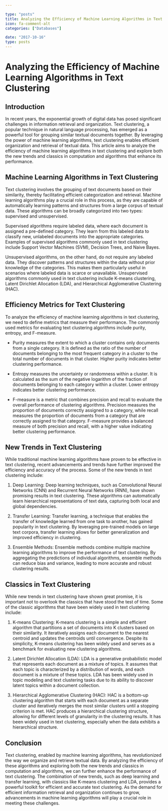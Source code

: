 ```yaml
---

type: "posts"
title: Analyzing the Efficiency of Machine Learning Algorithms in Text Clustering
icon: fa-comment-alt
categories: ["Databases"]

date: "2017-10-16"
type: posts
---
```





# Analyzing the Efficiency of Machine Learning Algorithms in Text Clustering

## Introduction

In recent years, the exponential growth of digital data has posed significant challenges in information retrieval and organization. Text clustering, a popular technique in natural language processing, has emerged as a powerful tool for grouping similar textual documents together. By leveraging the power of machine learning algorithms, text clustering enables efficient organization and retrieval of textual data. This article aims to analyze the efficiency of machine learning algorithms in text clustering and explore both the new trends and classics in computation and algorithms that enhance its performance.

## Machine Learning Algorithms in Text Clustering

Text clustering involves the grouping of text documents based on their similarity, thereby facilitating efficient categorization and retrieval. Machine learning algorithms play a crucial role in this process, as they are capable of automatically learning patterns and structures from a large corpus of textual data. These algorithms can be broadly categorized into two types: supervised and unsupervised.

Supervised algorithms require labeled data, where each document is assigned a pre-defined category. They learn from this labeled data to classify new, unlabeled documents into the appropriate categories. Examples of supervised algorithms commonly used in text clustering include Support Vector Machines (SVM), Decision Trees, and Naive Bayes.

Unsupervised algorithms, on the other hand, do not require any labeled data. They discover patterns and structures within the data without prior knowledge of the categories. This makes them particularly useful in scenarios where labeled data is scarce or unavailable. Unsupervised algorithms commonly used in text clustering include K-means clustering, Latent Dirichlet Allocation (LDA), and Hierarchical Agglomerative Clustering (HAC).

## Efficiency Metrics for Text Clustering

To analyze the efficiency of machine learning algorithms in text clustering, we need to define metrics that measure their performance. The commonly used metrics for evaluating text clustering algorithms include purity, entropy, and F-measure.

- Purity measures the extent to which a cluster contains only documents from a single category. It is defined as the ratio of the number of documents belonging to the most frequent category in a cluster to the total number of documents in that cluster. Higher purity indicates better clustering performance.

- Entropy measures the uncertainty or randomness within a cluster. It is calculated as the sum of the negative logarithm of the fraction of documents belonging to each category within a cluster. Lower entropy indicates better clustering performance.

- F-measure is a metric that combines precision and recall to evaluate the overall performance of clustering algorithms. Precision measures the proportion of documents correctly assigned to a category, while recall measures the proportion of documents from a category that are correctly assigned to that category. F-measure provides a balanced measure of both precision and recall, with a higher value indicating better clustering performance.

## New Trends in Text Clustering

While traditional machine learning algorithms have proven to be effective in text clustering, recent advancements and trends have further improved the efficiency and accuracy of the process. Some of the new trends in text clustering include:

1. Deep Learning: Deep learning techniques, such as Convolutional Neural Networks (CNN) and Recurrent Neural Networks (RNN), have shown promising results in text clustering. These algorithms can automatically learn hierarchical representations of text data, capturing both local and global dependencies.

2. Transfer Learning: Transfer learning, a technique that enables the transfer of knowledge learned from one task to another, has gained popularity in text clustering. By leveraging pre-trained models on large text corpora, transfer learning allows for better generalization and improved efficiency in clustering.

3. Ensemble Methods: Ensemble methods combine multiple machine learning algorithms to improve the performance of text clustering. By aggregating the predictions of individual algorithms, ensemble methods can reduce bias and variance, leading to more accurate and robust clustering results.

## Classics in Text Clustering

While new trends in text clustering have shown great promise, it is important not to overlook the classics that have stood the test of time. Some of the classic algorithms that have been widely used in text clustering include:

1. K-means Clustering: K-means clustering is a simple and efficient algorithm that partitions a set of documents into K clusters based on their similarity. It iteratively assigns each document to the nearest centroid and updates the centroids until convergence. Despite its simplicity, K-means clustering has been widely used and serves as a benchmark for evaluating new clustering algorithms.

2. Latent Dirichlet Allocation (LDA): LDA is a generative probabilistic model that represents each document as a mixture of topics. It assumes that each topic is characterized by a distribution of words, and each document is a mixture of these topics. LDA has been widely used in topic modeling and text clustering tasks due to its ability to discover latent topics within a document collection.

3. Hierarchical Agglomerative Clustering (HAC): HAC is a bottom-up clustering algorithm that starts with each document as a separate cluster and iteratively merges the most similar clusters until a stopping criterion is met. HAC produces a hierarchical clustering structure, allowing for different levels of granularity in the clustering results. It has been widely used in text clustering, especially when the data exhibits a hierarchical structure.

## Conclusion

Text clustering, enabled by machine learning algorithms, has revolutionized the way we organize and retrieve textual data. By analyzing the efficiency of these algorithms and exploring both the new trends and classics in computation and algorithms, we can further enhance the performance of text clustering. The combination of new trends, such as deep learning and transfer learning, with classics like K-means clustering and LDA, provides a powerful toolkit for efficient and accurate text clustering. As the demand for efficient information retrieval and organization continues to grow, advancements in machine learning algorithms will play a crucial role in meeting these challenges.